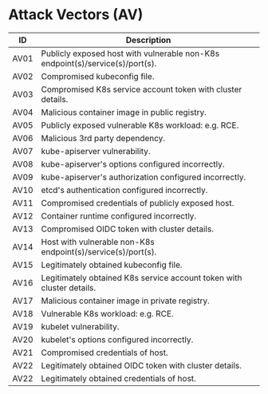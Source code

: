 # Attack Vectors (AV)

| ID   | Description                                                                   |
|------|-------------------------------------------------------------------------------|
| AV01 | Publicly exposed host with vulnerable non-K8s endpoint(s)/service(s)/port(s). |
| AV02 | Compromised kubeconfig file.                                                  |
| AV03 | Compromised K8s service account token with cluster details.                   |
| AV04 | Malicious container image in public registry.                                 |
| AV05 | Publicly exposed vulnerable K8s workload: e.g. RCE.                           |
| AV06 | Malicious 3rd party dependency.                                               |
| AV07 | kube-apiserver vulnerability.                                                 |
| AV08 | kube-apiserver's options configured incorrectly.                              |
| AV09 | kube-apiserver's authorization configured incorrectly.                        |
| AV10 | etcd's authentication configured incorrectly.                                 |
| AV11 | Compromised credentials of publicly exposed host.                             |
| AV12 | Container runtime configured incorrectly.                                     |
| AV13 | Compromised OIDC token with cluster details.                                  |
| AV14 | Host with vulnerable non-K8s endpoint(s)/service(s)/port(s).                  |
| AV15 | Legitimately obtained kubeconfig file.                                        |
| AV16 | Legitimately obtained K8s service account token with cluster details.         |
| AV17 | Malicious container image in private registry.                                |
| AV18 | Vulnerable K8s workload: e.g. RCE.                                            |
| AV19 | kubelet vulnerability.                                                        |
| AV20 | kubelet's options configured incorrectly.              |
| AV21 | Compromised credentials of host.                       |
| AV22 | Legitimately obtained OIDC token with cluster details. |
| AV22 | Legitimately obtained credentials of host.             |
